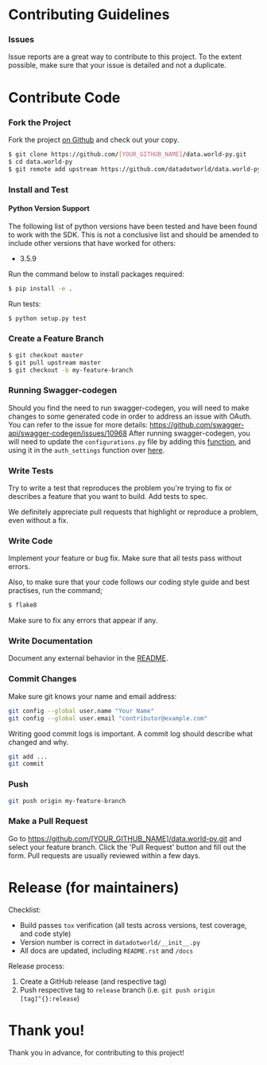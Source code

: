 # Contributing Guidelines

### Issues

Issue reports are a great way to contribute to this project.
To the extent possible, make sure that your issue is detailed and not a duplicate.

# Contribute Code

### Fork the Project

Fork the project [on Github](https://github.com/datadotworld/data.world-py) and check out your copy.

```sh
$ git clone https://github.com/[YOUR_GITHUB_NAME]/data.world-py.git
$ cd data.world-py
$ git remote add upstream https://github.com/datadotworld/data.world-py.git
```
### Install and Test
#### Python Version Support
The following list of python versions have been tested and have been found to work with the SDK.
This is not a conclusive list and should be amended to include other versions that have worked for others:
 -  3.5.9


Run the command below to install packages required:

```sh
$ pip install -e .
```

Run tests:

```sh
$ python setup.py test
```

### Create a Feature Branch

```sh
$ git checkout master
$ git pull upstream master
$ git checkout -b my-feature-branch
```
### Running Swagger-codegen
Should you find the need to run swagger-codegen, you will need to make changes to some generated code in order to address an issue with OAuth.
You can refer to the issue for more details: https://github.com/swagger-api/swagger-codegen/issues/10968
After running swagger-codegen, you will need to update the `configurations.py` file by adding this [function](https://github.com/datadotworld/data.world-py/pull/120/files#diff-097089a848b0e5d38d7a980e2d1ffea3e687f544e286573cf79ef0297ba1e118R197-R202), and using it in the `auth_settings` function over [here](https://github.com/datadotworld/data.world-py/pull/120/files#diff-097089a848b0e5d38d7a980e2d1ffea3e687f544e286573cf79ef0297ba1e118R225).
### Write Tests

Try to write a test that reproduces the problem you're trying to fix or describes a feature that you want to build. Add tests to spec.

We definitely appreciate pull requests that highlight or reproduce a problem, even without a fix.

### Write Code

Implement your feature or bug fix. Make sure that all tests pass without errors.

Also, to make sure that your code follows our coding style guide and best practises, run the command;

```sh
$ flake8
```

Make sure to fix any errors that appear if any.

### Write Documentation

Document any external behavior in the [README](https://github.com/datadotworld/data.world-py/blob/master/README.rst).

### Commit Changes

Make sure git knows your name and email address:

```sh
git config --global user.name "Your Name"
git config --global user.email "contributor@example.com"
```

Writing good commit logs is important. A commit log should describe what changed and why.

```sh
git add ...
git commit
```

### Push

```sh
git push origin my-feature-branch
```

### Make a Pull Request

Go to https://github.com/[YOUR_GITHUB_NAME]/data.world-py.git and select your feature branch. Click the 'Pull Request' button and fill out the form. Pull requests are usually reviewed within a few days.

# Release (for maintainers)

Checklist:

- Build passes `tox` verification (all tests across versions, test coverage, and code style)
- Version number is correct in `datadotworld/__init__.py`
- All docs are updated, including `README.rst` and `/docs`

Release process:

1. Create a GitHub release (and respective tag)
2. Push respective tag to `release` branch (i.e. `git push origin [tag]^{}:release`)

# Thank you!

Thank you in advance, for contributing to this project!
